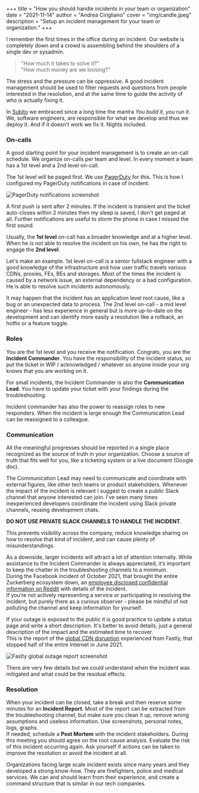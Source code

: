 +++
title = "How you should handle incidents in your team or organization"
date = "2021-11-14"
author = "Andrea Cirigliano"
cover = "img/candle.jpeg"
description = "Setup an incident management for your team or organization."
+++

I remember the first times in the office during an incident. Our website is completely down and a crowd is assembling behind the shoulders of a single dev or sysadmin.

> "How much it takes to solve it?"  
> "How much money are we loosing?"

The stress and the pressure can be oppressive. A good incident management should be used to filter requests and questions from people interested in the resolution, and at the same time to guide the activity of who is actually fixing it.

In [Subito](https://www.subito.it) we embraced since a long time the mantra *You build it, you run it*. We, software engineers, are responsible for what we develop and thus we deploy it. And if it doesn't work we fix it. Nights included.

### On-calls

A good starting point for your incident management is to create an on-call schedule. We organize on-calls per team and level. In every moment a team has a 1st level and a 2nd level on-call.

The 1st level will be paged first. We use [PagerDuty](https://www.pagerduty.com/) for this.
This is how I configured my PagerDuty notifications in case of incident:

![PagerDuty notifications screenshot](/img/incidents_pd_notifications.png "PagerDuty notifications screenshot")

A first push is sent after 2 minutes. If the incident is transient and the ticket auto-closes within 2 minutes then my sleep is saved, I don't get paged at all. Further notifications are useful to storm the phone in case I missed the first sound.

Usually, the **1st level** on-call has a broader knowledge and at a higher level. When he is not able to resolve the incident on his own, he has the right to engage the **2nd level**.

Let's make an example. 1st level on-call is a senior fullstack engineer with a good knowledge of the infrastructure and how user traffic travels various CDNs, proxies, FEs, BEs and storages. Most of the times the incident is caused by a network issue, an external dependency or a bad configuration. He is able to resolve such incidents autonomously.

It may happen that the incident has an application level root cause, like a bug or an unexpected data to process. The 2nd level on-call - a mid level engineer - has less experience in general but is more up-to-date on the development and can identify more easily a resolution like a rollback, an hotfix or a feature toggle.

### Roles

You are the 1st level and you receive the notification. Congrats, you are the **Incident Commander**. 
You have the responsibility of the incident status, so put the ticket in WIP / acknowledged / whatever so anyone inside your org knows that you are working on it.

For small incidents, the Incident Commander is also the **Communication Lead**. You have to update your ticket with your findings during the troubleshooting.

Incident commander has also the power to reassign roles to new responders. When the incident is large enough the Communication Lead can be reassigned to a colleague.

### Communication

All the meaningful progresses should be reported in a single place recognized as the source of truth in your organization. Choose a source of truth that fits well for you, like a ticketing system or a live document (Google doc).

The Communication Lead may need to communicate and coordinate with external figures, like other tech teams or product stakeholders. Whenever the impact of the incident is relevant I suggest to create a public Slack channel that anyone interested can join.
I've seen many times inexperienced developers coordinate the incident using Slack private channels, reusing development chats.

**DO NOT USE PRIVATE SLACK CHANNELS TO HANDLE THE INCIDENT**.

This prevents visibility across the company, reduce knowledge sharing on how to resolve that kind of incident, and can cause plenty of misunderstandings.

As a downside, larger incidents will attract a lot of attention internally. While assistance to the Incident Commander is always appreciated, it’s important to keep the chatter in the troubleshooting channels to a minimum.  
During the Facebook incident of October 2021, that brought the entire Zuckerberg ecosystem down, an [employee disclosed confidential information on Reddit](https://news.ycombinator.com/item?id=28749244) with details of the incident.  
If you’re not actively representing a service or participating in resolving the incident, but purely there as a curious observer - please be mindful of not polluting the channel and keep information for yourself.

If your outage is exposed to the public it is good practice to update a status page and write a short description. It's better to avoid details, just a general description of the impact and the estimated time to recover.  
This is the report of the [global CDN disruption](https://status.fastly.com/incidents/vpk0ssybt3bj) experienced from Fastly, that stopped half of the entire Internet in June 2021.

![Faslty global outage report screenshot](/img/fastly_report.png "Faslty global outage report screenshot")

There are very few details but we could understand when the incident was mitigated and what could be the residual effects.

### Resolution
When your incident can be closed, take a break and then reserve some minutes for an **Incident Report**. Most of the report can be extracted from the troubleshooting channel, but make sure you clean it up, remove wrong assumptions and useless information. Use screenshots, personal notes, logs, graphs.  
If needed, schedule a **Post Mortem** with the incident stakeholders. During this meeting you should agree on the root cause analysis. Evaluate the risk of this incident occurring again. Ask yourself if actions can be taken to improve the resolution or avoid the incident at all.


Organizations facing large scale incident exists since many years and they developed a strong know-how. They are firefighters, police and medical services. We can and should learn from their experience, and create a command structure that is similar in our tech companies.
